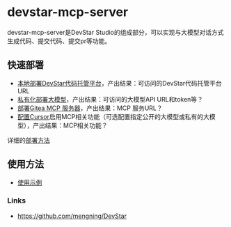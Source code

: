 # devstar-mcp-server

devstar-mcp-server是DevStar Studio的组成部分，可以实现与大模型对话方式生成代码、提交代码、提交pr等功能。

## 快速部署

* [本地部署DevStar代码托管平台](docs/devstar.md)，产出结果：可访问的DevStar代码托管平台URL
* [私有化部署大模型](docs/deploy-llm.md)，产出结果：可访问的大模型API URL和token等？
* [部署Gitea MCP 服务器](docs/README.md)，产出结果：MCP 服务URL？
* [配置Cursor](docs/cursor.md)启用MCP相关功能（可选配置指定公开的大模型或私有的大模型），产出结果：MCP相关功能？

详细的[部署方法](docs/README.md)

## 使用方法

* [使用示例](docs/example.md)

  

### Links

* https://github.com/mengning/DevStar

